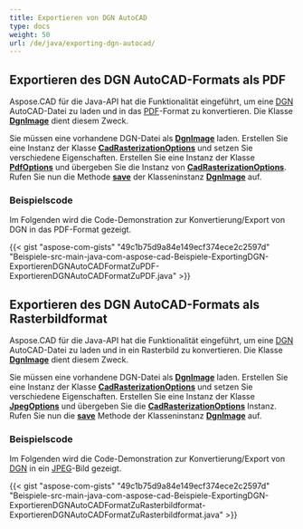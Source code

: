```yaml
---
title: Exportieren von DGN AutoCAD
type: docs
weight: 50
url: /de/java/exporting-dgn-autocad/
---
```


## **Exportieren des DGN AutoCAD-Formats als PDF**

Aspose.CAD für die Java-API hat die Funktionalität eingeführt, um eine [DGN](https://docs.fileformat.com/cad/dgn/) AutoCAD-Datei zu laden und in das [PDF](https://docs.fileformat.com/pdf/)-Format zu konvertieren. Die Klasse [**DgnImage**](https://reference.aspose.com/cad/java/com.aspose.cad.fileformats.dgn/DgnImage) dient diesem Zweck.

Sie müssen eine vorhandene DGN-Datei als [**DgnImage**](https://reference.aspose.com/cad/java/com.aspose.cad.fileformats.dgn/DgnImage) laden. Erstellen Sie eine Instanz der Klasse [**CadRasterizationOptions**](https://reference.aspose.com/cad/java/com.aspose.cad.imageoptions/CadRasterizationOptions) und setzen Sie verschiedene Eigenschaften. Erstellen Sie eine Instanz der Klasse [**PdfOptions**](https://reference.aspose.com/cad/java/com.aspose.cad.imageoptions/pdfoptions) und übergeben Sie die Instanz von [**CadRasterizationOptions**](https://reference.aspose.com/cad/java/com.aspose.cad.imageoptions/CadRasterizationOptions). Rufen Sie nun die Methode [**save**](https://reference.aspose.com/cad/java/com.aspose.cad/Image#save--) der Klasseninstanz [**DgnImage**](https://reference.aspose.com/cad/java/com.aspose.cad.fileformats.dgn/DgnImage) auf.

### Beispielscode

Im Folgenden wird die Code-Demonstration zur Konvertierung/Export von DGN in das PDF-Format gezeigt.

{{< gist "aspose-com-gists" "49c1b75d9a84e149ecf374ece2c2597d" "Beispiele-src-main-java-com-aspose-cad-Beispiele-ExportingDGN-ExportierenDGNAutoCADFormatZuPDF-ExportierenDGNAutoCADFormatZuPDF.java" >}}

## **Exportieren des DGN AutoCAD-Formats als Rasterbildformat**

Aspose.CAD für die Java-API hat die Funktionalität eingeführt, um eine [DGN](https://docs.fileformat.com/cad/dgn/) AutoCAD-Datei zu laden und in ein Rasterbild zu konvertieren. Die Klasse [**DgnImage**](https://reference.aspose.com/cad/java/com.aspose.cad.fileformats.dgn/DgnImage) dient diesem Zweck.

Sie müssen eine vorhandene DGN-Datei als [**DgnImage**](https://reference.aspose.com/cad/java/com.aspose.cad.fileformats.dgn/DgnImage) laden. Erstellen Sie eine Instanz der Klasse [**CadRasterizationOptions**](https://reference.aspose.com/cad/java/com.aspose.cad.imageoptions/CadRasterizationOptions) und setzen Sie verschiedene Eigenschaften. Erstellen Sie eine Instanz der Klasse [**JpegOptions**](https://reference.aspose.com/cad/java/com.aspose.cad.imageoptions/JpegOptions) und übergeben Sie die [**CadRasterizationOptions**](https://reference.aspose.com/cad/java/com.aspose.cad.imageoptions/CadRasterizationOptions) Instanz. Rufen Sie nun die [**save**](https://reference.aspose.com/cad/java/com.aspose.cad/Image#save--) Methode der Klasseninstanz [**DgnImage**](https://reference.aspose.com/cad/java/com.aspose.cad.fileformats.dgn/DgnImage) auf.

### Beispielscode

Im Folgenden wird die Code-Demonstration zur Konvertierung/Export von [DGN](https://docs.fileformat.com/cad/dgn/) in ein [JPEG](https://docs.fileformat.com/image/jpeg/)-Bild gezeigt.

{{< gist "aspose-com-gists" "49c1b75d9a84e149ecf374ece2c2597d" "Beispiele-src-main-java-com-aspose-cad-Beispiele-ExportingDGN-ExportierenDGNAutoCADFormatZuRasterbildformat-ExportierenDGNAutoCADFormatZuRasterbildformat.java" >}}
